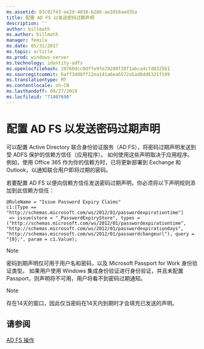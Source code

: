 ```yaml
---
ms.assetid: 03c82f43-ae2d-4038-b286-ae3858aed35a
title: 配置 AD FS 以发送密码过期声明
description: ''
author: billmath
ms.author: billmath
manager: femila
ms.date: 05/31/2017
ms.topic: article
ms.prod: windows-server
ms.technology: identity-adfs
ms.openlocfilehash: 29760dcc0dffe9fe29289f20f1abca4cfd8325b1
ms.sourcegitcommit: 6aff3d88ff22ea141a6ea6572a5ad8dd6321f199
ms.translationtype: MT
ms.contentlocale: zh-CN
ms.lasthandoff: 09/27/2019
ms.locfileid: "71407690"
---
```

# <a name="configure-ad-fs-to-send-password-expiry-claims"></a>配置 AD FS 以发送密码过期声明


可以配置 Active Directory 联合身份验证服务（AD FS），将密码过期声明发送到受 ADFS 保护的信赖方信任（应用程序）。 如何使用这些声明取决于应用程序。 例如，使用 Office 365 作为你的信赖方时，已将更新部署到 Exchange 和 Outlook，以通知联合用户即将过期的密码。

若要配置 AD FS 以便向信赖方信任发送密码过期声明，你必须将以下声明规则添加到此信赖方信任：

```
@RuleName = "Issue Password Expiry Claims"
c1:[Type == "http://schemas.microsoft.com/ws/2012/01/passwordexpirationtime"]
 => issue(store = "_PasswordExpiryStore", types = ("http://schemas.microsoft.com/ws/2012/01/passwordexpirationtime", "http://schemas.microsoft.com/ws/2012/01/passwordexpirationdays", "http://schemas.microsoft.com/ws/2012/01/passwordchangeurl"), query = "{0};", param = c1.Value);
```

> [!NOTE]
> 密码到期声明仅可用于用户名和密码，以及 Microsoft Passport for Work 身份验证类型。  如果用户使用 Windows 集成身份验证进行身份验证，并且未配置 Passport，则声明将不可用，用户将看不到密码过期通知。

> [!NOTE]
> 存在14天的窗口，因此仅当密码在14天内到期时才会填充已发送的声明。

## <a name="see-also"></a>请参阅
[AD FS 操作](../../ad-fs/AD-FS-2016-Operations.md)

